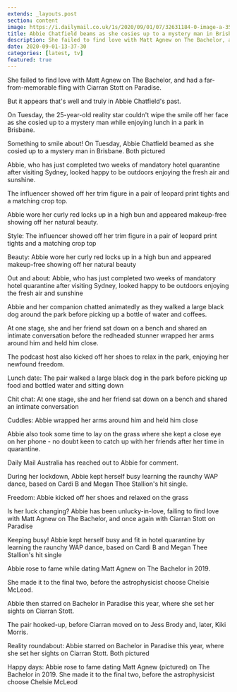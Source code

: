 ```yaml
---
extends: _layouts.post
section: content
image: https://i.dailymail.co.uk/1s/2020/09/01/07/32631184-0-image-a-35_1598942258286.jpg 
title: Abbie Chatfield beams as she cosies up to a mystery man in Brisbane 
description: She failed to find love with Matt Agnew on The Bachelor, and had a far-from-memorable fling with Ciarran Stott on Paradise.  
date: 2020-09-01-13-37-30 
categories: [latest, tv] 
featured: true 
--- 
```

She failed to find love with Matt Agnew on The Bachelor, and had a far-from-memorable fling with Ciarran Stott on Paradise. 

But it appears that's well and truly in Abbie Chatfield's past.

On Tuesday, the 25-year-old reality star couldn't wipe the smile off her face as she cosied up to a mystery man while enjoying lunch in a park in Brisbane.   

Something to smile about! On Tuesday, Abbie Chatfield beamed as she cosied up to a mystery man in Brisbane. Both pictured

Abbie, who has just completed two weeks of mandatory hotel quarantine after visiting Sydney, looked happy to be outdoors enjoying the fresh air and sunshine.

The influencer showed off her trim figure in a pair of leopard print tights and a matching crop top.  

Abbie wore her curly red locks up in a high bun and appeared makeup-free showing off her natural beauty.  

Style: The influencer showed off her trim figure in a pair of leopard print tights and a matching crop top

Beauty: Abbie wore her curly red locks up in a high bun and appeared makeup-free showing off her natural beauty

Out and about: Abbie, who has just completed two weeks of mandatory hotel quarantine after visiting Sydney, looked happy to be outdoors enjoying the fresh air and sunshine

Abbie and her companion chatted animatedly as they walked a large black dog around the park before picking up a bottle of water and coffees.

At one stage, she and her friend sat down on a bench and shared an intimate conversation before the redheaded stunner wrapped her arms around him and held him close.

The podcast host also kicked off her shoes to relax in the park, enjoying her newfound freedom.

Lunch date: The pair walked a large black dog in the park before picking up food and bottled water and sitting down 

Chit chat: At one stage, she and her friend sat down on a bench and shared an intimate conversation

Cuddles: Abbie wrapped her arms around him and held him close

Abbie also took some time to lay on the grass where she kept a close eye on her phone - no doubt keen to catch up with her friends after her time in quarantine.

Daily Mail Australia has reached out to Abbie for comment.  

During her lockdown, Abbie kept herself busy learning the raunchy WAP dance, based on Cardi B and Megan Thee Stallion's hit single.  

Freedom: Abbie kicked off her shoes and relaxed on the grass 

Is her luck changing? Abbie has been unlucky-in-love, failing to find love with Matt Agnew on The Bachelor, and once again with Ciarran Stott on Paradise

Keeping busy! Abbie kept herself busy and fit in hotel quarantine by learning the raunchy WAP dance, based on Cardi B and Megan Thee Stallion's hit single

Abbie rose to fame while dating Matt Agnew on The Bachelor in 2019. 

She made it to the final two, before the astrophysicist choose Chelsie McLeod. 

Abbie then starred on Bachelor in Paradise this year, where she set her sights on Ciarran Stott. 

The pair hooked-up, before Ciarran moved on to Jess Brody and, later, Kiki Morris.

Reality roundabout: Abbie starred on Bachelor in Paradise this year, where she set her sights on Ciarran Stott. Both pictured

Happy days: Abbie rose to fame dating Matt Agnew (pictured) on The Bachelor in 2019. She made it to the final two, before the astrophysicist choose Chelsie McLeod

